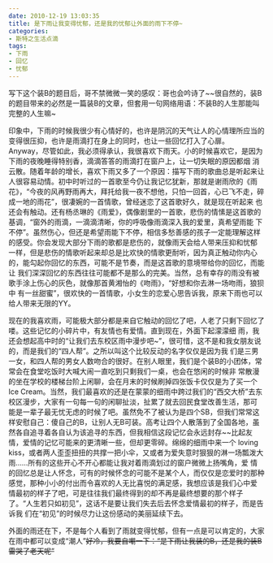 ```yaml
---
date: 2010-12-19 13:03:35
title: 是下雨让我变得忧郁，还是我的忧郁让外面的雨下不停~
categories:
- 斯特之生活点滴
tags:
- 下雨
- 回忆
- 忧郁
---
```


写下这个装B的题目后，哥不禁微微一笑的感叹：哥也会吟诗了~~很自然的，装B的题目带来的必然是一篇装B的文章，但套用一句网络用语：不装B的人生那能叫完整的人生嘛~

印象中，下雨的时候我很少有心情好的，也许是阴沉的天气让人的心情理所应当的变得很压抑，也许是雨滴打在身上的同时，也让一些回忆打入了心扉。 Anyway，尽管如此，我必须得承认，我很喜欢下雨天。小的时候喜欢它，是因为下雨的夜晚睡得特别香，滴滴答答的雨滴打在窗户上，让一切失眠的原因都烟 消云散。随着年龄的增长，喜欢下雨又多了一个原因：描写下雨的歌曲总是听起来让人很容易动情。初中时听过的一首歌至今仍让我记忆犹新，那就是谢雨欣的《雨 花》，“今夜的风再野雨再大，拜托给我一夜不想他，只怕一回首，心已飞不走，碎成一地的雨花”，很凄婉的一首情歌，曾经迷恋了这首歌好久，就是现在听起来 也还会有触动。还有杨丞琳的《雨爱》，偶像剧里的一首歌，悲伤的情愫是这首歌的基调，“窗外的雨滴，一滴滴清晰，你的呼吸像雨滴深入我的爱里，真希望雨能 下不停”。虽然伤心，但还是希望雨能下不停，相信多愁善感的孩子一定能理解这样的感受。你会发现大部分下雨的歌都是悲伤的，就像雨天会给人带来压抑和忧郁 一样，但是悲伤的情歌听起来却总是比欢快的情歌更耐听，因为真正触动你内心的，能勾起你回忆的东西，可能不是节奏，而是这首歌的意境带给你的回忆，而能让 我们深深回忆的东西往往可能都不是那么的完美。当然，总有幸存的雨没有被歌手涂上伤心的灰色，就像那首黄湘怡的《吻雨》，“好想和你去淋一场吻雨，狼狈中 有一丝甜蜜”，很欢快的一首情歌，小女生的恋爱心思告诉我，原来下雨也可以给人带来无限的YY。

<!--more-->

现在的我喜欢雨，可能极大部分都是来自它触动的回忆了吧，人老了只剩下回忆了喽。这些记忆的小碎片中，有友情也有爱情。直到现在，外面下起濛濛细 雨，我还会想起高中时的“让我们去东校区雨中漫步吧~”，很可惜，这不是和我女朋友说的，而是我们的“四人帮”。之所以叫这个比较反动的名字仅仅是因为我 们是三男一女，和四人帮的男女人数吻合的很好。在别人眼里，我们是个装B的小团体，常常会在食堂吃饭时大喊大闹一直吃到只剩我们一桌，也会在悠闲的时候非 常散漫的坐在学校的楼梯台阶上闲聊，会在月末的时候刷掉四张饭卡仅仅是为了买一个Ice  Cream。当然，我们最喜欢的还是在蒙蒙的细雨中跨过我们的“西交大桥”去东校区漫步，大家有一句每一句的闲聊扯淡，扯累了就去回民食堂改善生活，那可 能是一辈子最无忧无虑的时候了吧。虽然免不了被认为是四个SB，但我们常常这样安慰自己：傻自己的B，让别人无B可装。高考让四个人散落到了全国各地，虽 然各自追寻着各自认为该追寻的东西，但我相信这段记忆会永远封存~~比起友情，爱情的记忆可能来的更清晰一些，但却更零碎。绵绵的细雨中来一个 loving   kiss，或者两人歪歪扭扭的共撑一把小伞，又或者为爱失意时狠狠的淋一场瓢泼大雨……所有的这些开心不开心都能让我对着雨滴划过的窗户微微上扬嘴角，爱 情的回忆总是让人怀念，可有的时候怀念的可能不是某个人，而仅仅是恋爱时的那种感觉，那种小小的付出而令喜欢的人无比喜悦的满足感，我想应该是我们心中爱 情最初的样子了吧，可是往往我们最终得到的却不再是最终想要的那个样子了。“人生若只如初见”，这话不是要让我们失去后去怀念爱情最初的样子，而是告诉我 们在“初见”的时候尽力让这份感动的美丽延续下去。

外面的雨还在下，不是每个人看到了雨就变得忧郁，但有一点是可以肯定的，大家在雨中都可以变成“潮人”~~好冷，我要自嘲一下：“是下雨让我装的B，还是我的装B雷哭了老天呢”~~
